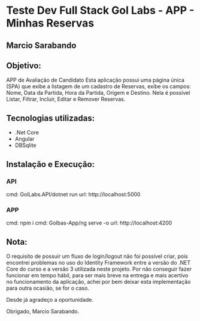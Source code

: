 # Teste Dev Full Stack Gol Labs - APP - Minhas Reservas
## Marcio Sarabando

## Objetivo: 
APP de Avaliação de Candidato
Esta aplicação possui uma página única (SPA) que exibe a listagem de um cadastro de Reservas, exibe os campos: Nome, Data da Partida, Hora da Partida, Origem e Destino. Nela é possível Listar, Filtrar, Incluir, Editar e Remover Reservas.

## Tecnologias utilizadas:
<ul>
    <li>.Net Core</li>
    <li>Angular</li>
    <li>DBSqlite</li>
</ul>

## Instalação e Execução:
### API
cmd: GolLabs.API/dotnet run
url: http://localhost:5000

### APP
cmd: npm i
cmd: Golbas-App/ng serve -o 
url: http://localhost:4200

## Nota: 
O requisito de possuir um fluxo de login/logout não foi possível criar, pois encontrei problemas no uso do Identity Framework entre a versão do .NET Core do curso e a versão 3 utilizada neste projeto. Por não conseguir fazer funcionar em tempo hábil, para ser mais breve na entrega e mais acertivo no funcionamento da aplicação, achei por bem deixar esta implementação para outra ocasião, se for o caso.

Desde já agradeço a oportunidade.

Obrigado,
Marcio Sarabando.